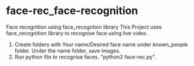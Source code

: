 # face-rec_face-recognition
Face recognition using face_recogntion library
This Project uses face_recognition library to recognise face using live video.
1. Create folders with Your name/Desired face name under known_people folder. Under the name folder, save images.
2. Run python file to recognise faces. "python3 face-rec.py".
